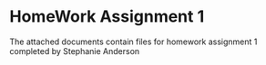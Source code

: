# HomeWork Assignment 1

The attached documents contain files for homework assignment 1 completed by Stephanie Anderson